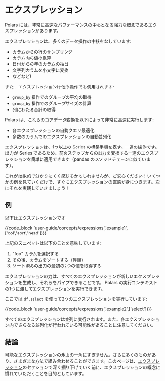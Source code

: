 # エクスプレッション

Polars には、非常に高速なパフォーマンスの中心となる強力な概念であるエクスプレッションがあります。

エクスプレッションは、多くのデータ操作の中核をなしています:

- カラムからの行のサンプリング
- カラム内の値の乗算
- 日付からの年のカラムの抽出
- 文字列カラムを小文字に変換
- などなど!

また、エクスプレッションは他の操作でも使用されます:

- `group_by` 操作でのグループの平均の取得
- `group_by` 操作でのグループサイズの計算
- 列にわたる合計の取得

Polars は、これらのコアデータ変換を以下によって非常に高速に実行します:

- 各エクスプレッションの自動クエリ最適化
- 多数のカラムでのエクスプレッションの自動並列化

エクスプレッションは、1つ以上の Series の構築手順を表す、一連の操作です。出力が Series であるため、前のステップからの出力を変換する一連のエクスプレッションを簡単に適用できます（pandas のメソッドチェーンに似ています）。

これが抽象的で分かりにくく感じるかもしれませんが、ご安心ください！いくつかの例を見ていくだけで、すぐにエクスプレッションの直感が身につきます。次にそれを実践していきましょう！

## 例

以下はエクスプレッションです:

{{code_block('user-guide/concepts/expressions','example1',['col','sort','head'])}}

上記のスニペットは以下のことを意味しています:

1. "foo" カラムを選択する
1. その後、カラムをソートする（昇順）
1. ソート済みの出力の最初の2つの値を取得する

エクスプレッションの力は、すべてのエクスプレッションが新しいエクスプレッションを生成し、それらをパイプできることです。 Polars の実行コンテキストの1つに渡してエクスプレッションを実行できます。

ここでは `df.select` を使って2つのエクスプレッションを実行しています:

{{code_block('user-guide/concepts/expressions','example2',['select'])}}

すべてのエクスプレッションは並列に実行されます。また、各エクスプレッション内でさらなる並列化が行われている可能性があることに注意してください。

## 結論

可能なエクスプレッションの氷山の一角にすぎません。さらに多くのものがあり、さまざまな方法で組み合わせることができます。このページは、[エクスプレッション](../expressions/operators.md)のセクションで深く掘り下げていく前に、エクスプレッションの概念に慣れていただくことを目的としています。
